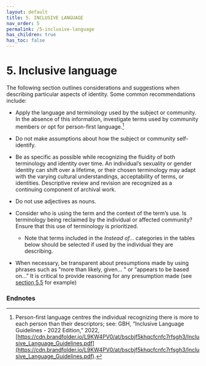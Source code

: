 ```yaml
---
layout: default
title: 5. INCLUSIVE LANGUAGE
nav_order: 5
permalink: /5-inclusive-language
has_children: true
has_toc: false
---
```


# 5. Inclusive language 

The following section outlines considerations and suggestions when describing particular aspects of identity. Some common recommendations include:

* Apply the language and terminology used by the subject or community. In the absence of this information, investigate terms used by community members or opt for person-first language.[^15]

* Do not make assumptions about how the subject or community self-identify.

* Be as specific as possible while recognizing the fluidity of both terminology and identity over time. An individual’s sexuality or gender identity can shift over a lifetime, or their chosen terminology may adapt with the varying cultural understandings, acceptability of terms, or identities. Descriptive review and revision are recognized as a continuing component of archival work.

* Do not use adjectives as nouns.

* Consider who is using the term and the context of the term’s use. Is terminology being reclaimed by the individual or affected community? Ensure that this use of terminology is prioritized.
    
  * Note that terms included in the *Instead of...* categories in the tables below should be selected if used by the individual they are describing.

* When necessary, be transparent about presumptions made by using phrases such as "more than likely, given… " or “appears to be based on…” It is critical to provide reasoning for any presumption made (see [section 5.5](/UTARMS-style-guide/5-inclusive-language/migration-and-geographic-terms) for example)

### Endnotes

[^15]: Person-first language centres the individual recognizing there is more to each person than their descriptors; see: GBH, “Inclusive Language Guidelines - 2022 Edition,” 2022, [https://cdn.brandfolder.io/L9KW4PV0/at/bscbjf5khqcfcnfc7rfsgh3/Inclusive_Language_Guidelines.pdf](https://cdn.brandfolder.io/L9KW4PV0/at/bscbjf5khqcfcnfc7rfsgh3/Inclusive_Language_Guidelines.pdf).